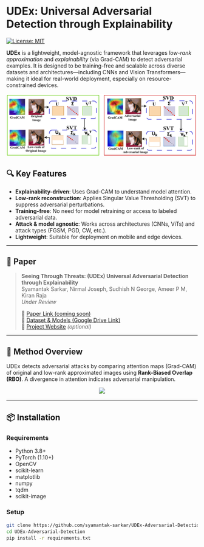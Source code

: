 

# UDEx: Universal Adversarial Detection through Explainability

[![License: MIT](https://img.shields.io/badge/License-MIT-yellow.svg)](https://opensource.org/licenses/MIT)

**UDEx** is a lightweight, model-agnostic framework that leverages *low-rank approximation* and *explainability* (via Grad-CAM) to detect adversarial examples. It is designed to be training-free and scalable across diverse datasets and architectures—including CNNs and Vision Transformers—making it ideal for real-world deployment, especially on resource-constrained devices.

<p align="center">
  <img src="fig1.pdf" width="600">
</p>

## 🔍 Key Features

- **Explainability-driven**: Uses Grad-CAM to understand model attention.
- **Low-rank reconstruction**: Applies Singular Value Thresholding (SVT) to suppress adversarial perturbations.
- **Training-free**: No need for model retraining or access to labeled adversarial data.
- **Attack & model agnostic**: Works across architectures (CNNs, ViTs) and attack types (FGSM, PGD, CW, etc.).
- **Lightweight**: Suitable for deployment on mobile and edge devices.

---

## 📜 Paper

> **Seeing Through Threats: (UDEx) Universal Adversarial Detection through Explainability**  
> Syamantak Sarkar, Nirmal Joseph, Sudhish N George, Ameer P M, Kiran Raja  
> *Under Review*  
>  
> 📄 [Paper Link (coming soon)](https://arxiv.org/abs/XXXX.XXXXX)  
> 📁 [Dataset & Models (Google Drive Link)](https://drive.google.com/...)  
> 🔗 [Project Website](https://syamantak-sarkar.github.io/UDEx-Adversarial-Detection/) *(optional)*

---

## 🧠 Method Overview

UDEx detects adversarial attacks by comparing attention maps (Grad-CAM) of original and low-rank approximated images using **Rank-Biased Overlap (RBO)**. A divergence in attention indicates adversarial manipulation.

<p align="center">
  <img src="UDEx_process.png" width="800">
</p>

---

## 📦 Installation

### Requirements
- Python 3.8+
- PyTorch (1.10+)
- OpenCV
- scikit-learn
- matplotlib
- numpy
- tqdm
- scikit-image

### Setup
```bash
git clone https://github.com/syamantak-sarkar/UDEx-Adversarial-Detection.git
cd UDEx-Adversarial-Detection
pip install -r requirements.txt
